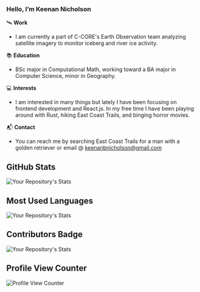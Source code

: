 ### Hello, I’m Keenan Nicholson

🛰️ **Work**

- I am currently a part of C-CORE's Earth Observation team analyzing satellite imagery to monitor iceberg and river ice activity.

📚 **Education**

- BSc major in Computational Math, working toward a BA major in Computer Science, minor in Geography. 

💻 **Interests**

- I am interested in many things but lately I have been focusing on frontend development and React.js. In my free time I have been playing around with Rust, hiking East Coast Trails, and binging horror movies.

📬 **Contact**

- You can reach me by searching East Coast Trails for a man with a golden retriever or email @ keenanbnicholson@gmail.com


## GitHub Stats

![Your Repository's Stats](https://github-readme-stats.vercel.app/api?username=Keenan-Nicholson_icons=true)

## Most Used Languages

![Your Repository's Stats](https://github-readme-stats.vercel.app/api/top-langs/?username=Keenan-Nicholson&theme=blue-green)

## Contributors Badge

![Your Repository's Stats](https://contrib.rocks/image?repo=Keenan-Nicholson/Python)

## Profile View Counter

![Profile View Counter](https://komarev.com/ghpvc/?username=Keenan-Nicholson)
